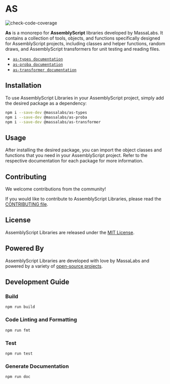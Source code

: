 # AS

![check-code-coverage](https://img.shields.io/badge/coverage-71%25-orange)

**As** is a monorepo for **AssemblyScript** libraries developed by MassaLabs. It contains a collection of tools, objects, and functions specifically designed for AssemblyScript projects, including classes and helper functions, random draws, and AssemblyScript transformers for unit testing and reading files.

- [`as-types documentation`](https://as-types.docs.massa.net)
- [`as-proba documentation`](https://as-proba.docs.massa.net)
- [`as-transformer documentation`](https://as-transformer.docs.massa.net)

## Installation

To use AssemblyScript Libraries in your AssemblyScript project, simply add the desired package as a dependency:

```sh
npm i --save-dev @massalabs/as-types
npm i --save-dev @massalabs/as-proba
npm i --save-dev @massalabs/as-transformer
```

## Usage

After installing the desired package, you can import the object classes and functions that you need in your AssemblyScript project. Refer to the respective documentation for each package for more information.

## Contributing

We welcome contributions from the community!

If you would like to contribute to AssemblyScript Libraries, please read the [CONTRIBUTING file](CONTRIBUTING.md).

## License

AssemblyScript Libraries are released under the [MIT License](LICENSE).

## Powered By

AssemblyScript Libraries are developed with love by MassaLabs and powered by a variety of [open-source projects](powered-by.md).

## Development Guide

### Build

```plain
npm run build
```

### Code Linting and Formatting

```plain
npm run fmt
```

### Test

```plain
npm run test
```

### Generate Documentation

```plain
npm run doc
```
